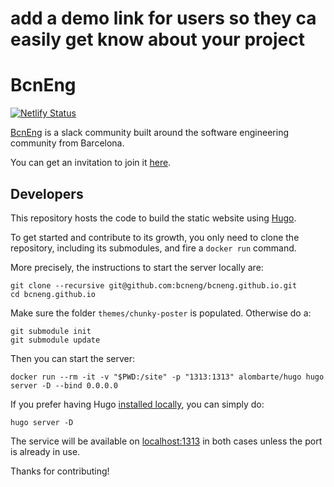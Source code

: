 # add a demo link for users so they ca easily get know about your project
# BcnEng
[![Netlify Status](https://api.netlify.com/api/v1/badges/f31a7adf-da08-42fa-a419-053fe7765e0d/deploy-status)](https://app.netlify.com/sites/bcneng/deploys)

[BcnEng](http://bcneng.org) is a slack community built around the software engineering community from Barcelona.

You can get an invitation to join it [here](http://slack.bcneng.org).

## Developers

This repository hosts the code to build the static website using [Hugo](https://gohugo.io/).

To get started and contribute to its growth, you only need to clone the repository, including its submodules, and fire a `docker run` command.

More precisely, the instructions to start the server locally are:

    git clone --recursive git@github.com:bcneng/bcneng.github.io.git
    cd bcneng.github.io

Make sure the folder `themes/chunky-poster` is populated. Otherwise do a:

    git submodule init
    git submodule update

Then you can start the server:

    docker run --rm -it -v "$PWD:/site" -p "1313:1313" alombarte/hugo hugo server -D --bind 0.0.0.0

If you prefer having Hugo [installed locally](https://gohugo.io/getting-started/installing/), you can simply do:

	hugo server -D

The service will be available on [localhost:1313](http://localhost:1313) in both cases unless the port is already in use.

Thanks for contributing!
